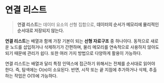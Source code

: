 # 연결 리스트

> **연결 리스트**는 데이터 요소의 선형 집합으로, **데이터의 순서가 메모리에 물리적인 순서대로 저장되지 않는다.**

**연결 리스트**는 배열과 함께 가장 기본이 되는 **선형 자료구조** 중 하나이다. 동적으로 새로운 노드를 삽입하거나 삭제하기가 간편하며, 물리 메모리를 연속적으로 사용하지 않아도 되기 때문에 관리가 쉽다. 또한 여러 가지 방법으로 다양하게 활용이 가능하다.

연결 리스트는 배열과 달리 특정 인덱스에 접근하기 위해서는 전체를 순서대로 읽어야 한다. 즉, 탐색에는 O(n)이 소요된다. 반면, 시작 또는 끝 지점에 추가하거나 삭제, 추출하는 작업은 O(1)에 가능하다.